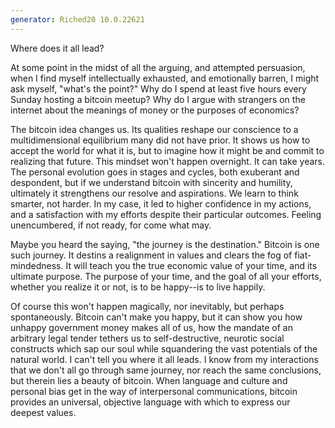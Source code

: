 ```yaml
---
generator: Riched20 10.0.22621
---
```


Where does it all lead?

At some point in the midst of all the arguing, and attempted persuasion,
when I find myself intellectually exhausted, and emotionally barren, I
might ask myself, \"what\'s the point?\" Why do I spend at least five
hours every Sunday hosting a bitcoin meetup? Why do I argue with
strangers on the internet about the meanings of money or the purposes of
economics?

The bitcoin idea changes us. Its qualities reshape our conscience to a
multidimensional equilibrium many did not have prior. It shows us how to
accept the world for what it is, but to imagine how it might be and
commit to realizing that future. This mindset won\'t happen overnight.
It can take years. The personal evolution goes in stages and cycles,
both exuberant and despondent, but if we understand bitcoin with
sincerity and humility, ultimately it strengthens our resolve and
aspirations. We learn to think smarter, not harder. In my case, it led
to higher confidence in my actions, and a satisfaction with my efforts
despite their particular outcomes. Feeling unencumbered, if not ready,
for come what may.

Maybe you heard the saying, \"the journey is the destination.\" Bitcoin
is one such journey. It destins a realignment in values and clears the
fog of fiat-mindedness. It will teach you the true economic value of
your time, and its ultimate purpose. The purpose of your time, and the
goal of all your efforts, whether you realize it or not, is to be
happy\--is to live happily.

Of course this won\'t happen magically, nor inevitably, but perhaps
spontaneously. Bitcoin can\'t make you happy, but it can show you how
unhappy government money makes all of us, how the mandate of an
arbitrary legal tender tethers us to self-destructive, neurotic social
constructs which sap our soul while squandering the vast potentials of
the natural world. I can\'t tell you where it all leads. I know from my
interactions that we don\'t all go through same journey, nor reach the
same conclusions, but therein lies a beauty of bitcoin. When language
and culture and personal bias get in the way of interpersonal
communications, bitcoin provides an universal, objective language with
which to express our deepest values.
